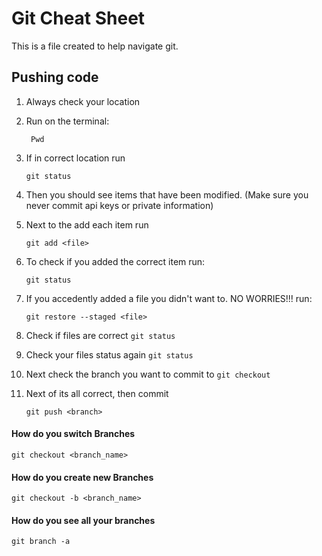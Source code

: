 # Git Cheat Sheet

This is a file created to help navigate git. 


## Pushing code
1) Always check your location 

2) Run on the terminal: 

    ``` Pwd```

3) If in correct location run 

    ``` git status ```

4) Then you should see items that have been modified. (Make sure you never commit api keys or private information)


5) Next to the add each item run 
    
    ``` git add <file> ```

6) To check if you added the correct item run: 

     ``` git status ```

7) If you accedently added a file you didn't want to. NO WORRIES!!! run: 
    
    ``` git restore --staged <file> ```
    

8) Check if files are correct
     ``` git status ```

9) Check your files status again
     ``` git status ```

10) Next check the branch you want to commit to
     ``` git checkout ```

11) Next of its all correct, then commit
    
     ``` git push <branch> ```

#### How do you switch Branches 
    git checkout <branch_name>
#### How do you create new Branches 
    git checkout -b <branch_name>
#### How do you see all your branches
    git branch -a




